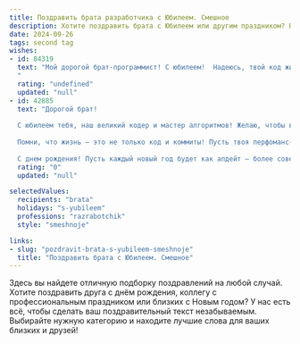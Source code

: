```yaml
---
title: Поздравить брата разработчика с Юбилеем. Смешное
description: Хотите поздравить брата с Юбилеем или другим праздником? Наш ИИ создаст незабываемое поздравление, а вы обязательно выделитесь среди других.  
date: 2024-09-26
tags: second tag
wishes:
- id: 84319
  text: "Мой дорогой брат-программист! С юбилеем!  Надеюсь, твой код жизни настолько же безупречен, как и твой код на работе (шутка, конечно, знаю, там бывают баги, как и у всех нас!).  Желаю тебе  столько же радости и успехов, сколько нулей в твоем банковском счёте (пусть их станет ещё больше!), а также чтобы все твои дедлайны сгорали сами собой, как будто ты написал магический скрипт на удачу!  С праздником!
  "
  rating: "undefined"
  updated: "null"
- id: 42885
  text: "Дорогой брат!
  
  С юбилеем тебя, наш великий кодер и мастер алгоритмов! Желаю, чтобы в твоей жизни не было ошибок в коде, а в душе всегда была отладка для счастья! Пусть каждый новый проект компилируется с нулевым количеством багов и настроением, как у разработчика, получившего зарплату в пятницу!
  
  Помни, что жизнь — это не только код и коммиты! Пусть твоя перфоманс-метрика в любви и радости всегда зашкаливает, а в твоем репозитории будет как можно больше ярок, светлых и веселых воспоминаний!
  
  С днем рождения! Пусть каждый новый год будет как апдейт — более совершенным и с новыми функциями!"
  rating: "0"
  updated: "null"

selectedValues:
  recipients: "brata"
  holidays: "s-yubileem"
  professions: "razrabotchik"
  style: "smeshnoje"

links:
- slug: "pozdravit-brata-s-yubileem-smeshnoje"
  title: "Поздравить брата с Юбилеем. Смешное"
---
```


Здесь вы найдете отличную подборку поздравлений на любой случай. 
Хотите поздравить друга с днём рождения, коллегу с профессиональным праздником или близких с Новым годом? У нас есть всё, чтобы сделать ваш поздравительный текст незабываемым. Выбирайте нужную категорию и находите лучшие слова для ваших близких и друзей!
